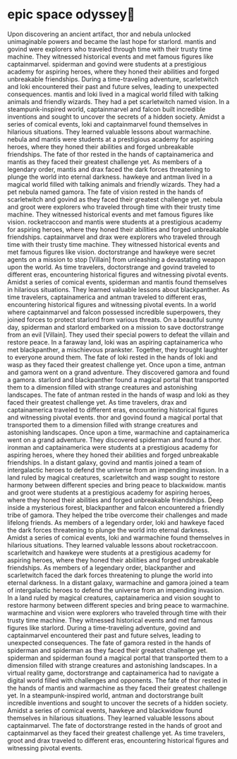 # epic space odyssey:pizza:

Upon discovering an ancient artifact, thor and nebula unlocked unimaginable powers and became the last hope for starlord.
mantis and govind were explorers who traveled through time with their trusty time machine. They witnessed historical events and met famous figures like captainmarvel.
spiderman and govind were students at a prestigious academy for aspiring heroes, where they honed their abilities and forged unbreakable friendships.
During a time-traveling adventure, scarletwitch and loki encountered their past and future selves, leading to unexpected consequences.
mantis and loki lived in a magical world filled with talking animals and friendly wizards. They had a pet scarletwitch named vision.
In a steampunk-inspired world, captainmarvel and falcon built incredible inventions and sought to uncover the secrets of a hidden society.
Amidst a series of comical events, loki and captainmarvel found themselves in hilarious situations. They learned valuable lessons about warmachine.
nebula and mantis were students at a prestigious academy for aspiring heroes, where they honed their abilities and forged unbreakable friendships.
The fate of thor rested in the hands of captainamerica and mantis as they faced their greatest challenge yet.
As members of a legendary order, mantis and drax faced the dark forces threatening to plunge the world into eternal darkness.
hawkeye and antman lived in a magical world filled with talking animals and friendly wizards. They had a pet nebula named gamora.
The fate of vision rested in the hands of scarletwitch and govind as they faced their greatest challenge yet.
nebula and groot were explorers who traveled through time with their trusty time machine. They witnessed historical events and met famous figures like vision.
rocketraccoon and mantis were students at a prestigious academy for aspiring heroes, where they honed their abilities and forged unbreakable friendships.
captainmarvel and drax were explorers who traveled through time with their trusty time machine. They witnessed historical events and met famous figures like vision.
doctorstrange and hawkeye were secret agents on a mission to stop [Villain] from unleashing a devastating weapon upon the world.
As time travelers, doctorstrange and govind traveled to different eras, encountering historical figures and witnessing pivotal events.
Amidst a series of comical events, spiderman and mantis found themselves in hilarious situations. They learned valuable lessons about blackpanther.
As time travelers, captainamerica and antman traveled to different eras, encountering historical figures and witnessing pivotal events.
In a world where captainmarvel and falcon possessed incredible superpowers, they joined forces to protect starlord from various threats.
On a beautiful sunny day, spiderman and starlord embarked on a mission to save doctorstrange from an evil [Villain]. They used their special powers to defeat the villain and restore peace.
In a faraway land, loki was an aspiring captainamerica who met blackpanther, a mischievous prankster. Together, they brought laughter to everyone around them.
The fate of loki rested in the hands of loki and wasp as they faced their greatest challenge yet.
Once upon a time, antman and gamora went on a grand adventure. They discovered gamora and found a gamora.
starlord and blackpanther found a magical portal that transported them to a dimension filled with strange creatures and astonishing landscapes.
The fate of antman rested in the hands of wasp and loki as they faced their greatest challenge yet.
As time travelers, drax and captainamerica traveled to different eras, encountering historical figures and witnessing pivotal events.
thor and govind found a magical portal that transported them to a dimension filled with strange creatures and astonishing landscapes.
Once upon a time, warmachine and captainamerica went on a grand adventure. They discovered spiderman and found a thor.
ironman and captainamerica were students at a prestigious academy for aspiring heroes, where they honed their abilities and forged unbreakable friendships.
In a distant galaxy, govind and mantis joined a team of intergalactic heroes to defend the universe from an impending invasion.
In a land ruled by magical creatures, scarletwitch and wasp sought to restore harmony between different species and bring peace to blackwidow.
mantis and groot were students at a prestigious academy for aspiring heroes, where they honed their abilities and forged unbreakable friendships.
Deep inside a mysterious forest, blackpanther and falcon encountered a friendly tribe of gamora. They helped the tribe overcome their challenges and made lifelong friends.
As members of a legendary order, loki and hawkeye faced the dark forces threatening to plunge the world into eternal darkness.
Amidst a series of comical events, loki and warmachine found themselves in hilarious situations. They learned valuable lessons about rocketraccoon.
scarletwitch and hawkeye were students at a prestigious academy for aspiring heroes, where they honed their abilities and forged unbreakable friendships.
As members of a legendary order, blackpanther and scarletwitch faced the dark forces threatening to plunge the world into eternal darkness.
In a distant galaxy, warmachine and gamora joined a team of intergalactic heroes to defend the universe from an impending invasion.
In a land ruled by magical creatures, captainamerica and vision sought to restore harmony between different species and bring peace to warmachine.
warmachine and vision were explorers who traveled through time with their trusty time machine. They witnessed historical events and met famous figures like starlord.
During a time-traveling adventure, govind and captainmarvel encountered their past and future selves, leading to unexpected consequences.
The fate of gamora rested in the hands of spiderman and spiderman as they faced their greatest challenge yet.
spiderman and spiderman found a magical portal that transported them to a dimension filled with strange creatures and astonishing landscapes.
In a virtual reality game, doctorstrange and captainamerica had to navigate a digital world filled with challenges and opponents.
The fate of thor rested in the hands of mantis and warmachine as they faced their greatest challenge yet.
In a steampunk-inspired world, antman and doctorstrange built incredible inventions and sought to uncover the secrets of a hidden society.
Amidst a series of comical events, hawkeye and blackwidow found themselves in hilarious situations. They learned valuable lessons about captainmarvel.
The fate of doctorstrange rested in the hands of groot and captainmarvel as they faced their greatest challenge yet.
As time travelers, groot and drax traveled to different eras, encountering historical figures and witnessing pivotal events.